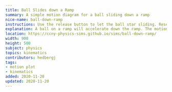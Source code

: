 ```yaml
---
title: Ball Slides down a Ramp
summary: A simple motion diagram for a ball sliding down a ramp
nice-name: ball-down-ramp
instructions: Use the release button to let the ball star sliding. Reset will return the ball to the top of the ramp.
explanation: A ball on a ramp will accelerate down the ramp. The motion diagram reveal the increased distance traveled during equal time intervals.
location: https://ccny-physics-sims.github.io/sims/ball-down-ramp/
width: 900
height: 500
subject: physics
topics: kinematics
contributors: hedbergj
tags:
- motion plot
- kinematics
added: 2020-11-20
updated: 2020-11-20
---
```

